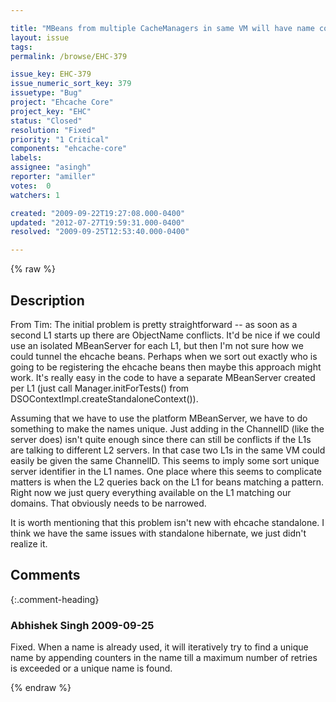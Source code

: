 ```yaml
---

title: "MBeans from multiple CacheManagers in same VM will have name collisions during tunnelling "
layout: issue
tags: 
permalink: /browse/EHC-379

issue_key: EHC-379
issue_numeric_sort_key: 379
issuetype: "Bug"
project: "Ehcache Core"
project_key: "EHC"
status: "Closed"
resolution: "Fixed"
priority: "1 Critical"
components: "ehcache-core"
labels: 
assignee: "asingh"
reporter: "amiller"
votes:  0
watchers: 1

created: "2009-09-22T19:27:08.000-0400"
updated: "2012-07-27T19:59:31.000-0400"
resolved: "2009-09-25T12:53:40.000-0400"

---
```




{% raw %}



## Description

<div markdown="1" class="description">

From Tim:
The initial problem is pretty straightforward -- as soon as a second L1 starts up there are ObjectName conflicts. It'd be nice if we could use an isolated MBeanServer for each L1, but then I'm not sure how we could tunnel the ehcache beans. Perhaps when we sort out exactly who is going to be registering the ehcache beans then maybe this approach might work. It's really easy in the code to have a separate MBeanServer created per L1 (just call Manager.initForTests() from DSOContextImpl.createStandaloneContext()). 

Assuming that we have to use the platform MBeanServer, we have to do something to make the names unique. Just adding in the ChannelID (like the server does) isn't quite enough since there can still be conflicts if the L1s are talking to different L2 servers. In that case two L1s in the same VM could easily be given the same ChannelID. This seems to imply some sort unique server identifier in the L1 names. One place where this seems to complicate matters is when the L2 queries back on the L1 for beans matching a pattern. Right now we just query everything available on the L1 matching our domains. That obviously needs to be narrowed.

It is worth mentioning that this problem isn't new with ehcache standalone. I think we have the same issues with standalone hibernate, we just didn't realize it.  

</div>

## Comments


{:.comment-heading}
### **Abhishek Singh** <span class="date">2009-09-25</span>

<div markdown="1" class="comment">

Fixed. When a name is already used, it will iteratively try to find a unique name by appending counters in the name till a maximum number of retries is exceeded or a unique name is found.

</div>



{% endraw %}
